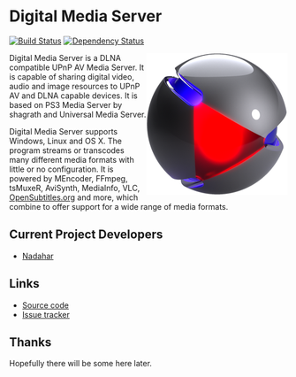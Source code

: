 # Digital Media Server
[![Build Status](https://travis-ci.org/DigitalMediaServer/DigitalMediaServer.svg?branch=master)](https://travis-ci.org/DigitalMediaServer/DigitalMediaServer) [![Dependency Status](https://www.versioneye.com/user/projects/56c7b9b218b2710494d799f7/badge.svg?style=flat-square)](https://www.versioneye.com/user/projects/56c7b9b218b2710494d799f7)

<img align="right" src="https://github.com/DigitalMediaServer/DigitalMediaServer/blob/master/src/main/resources/images/logo.png?raw=true" alt="Digital Media Server" width="256" height="auto"/> Digital Media Server is a DLNA compatible UPnP AV Media Server. It is capable of sharing digital video, audio and image resources to UPnP AV and DLNA capable devices. It is based on PS3 Media Server by shagrath and Universal Media Server.

Digital Media Server supports Windows, Linux and OS X. The program streams or transcodes many different media formats with little or no configuration.
It is powered by MEncoder, FFmpeg, tsMuxeR, AviSynth, MediaInfo, VLC, [OpenSubtitles.org][25] and more, which combine to offer support for a wide range of media formats.

## Current Project Developers

* [Nadahar][1]

## Links

* [Source code][11]
* [Issue tracker][12]

## Thanks

Hopefully there will be some here later.

  [10]: http://www.digitalmediaserver.org
  [11]: https://github.com/DigitalMediaServer/DigitalMediaServer
  [12]: https://github.com/DigitalMediaServer/DigitalMediaServer/issues?state=open
  [14]: https://github.com/DigitalMediaServer/DigitalMediaServer/wiki
  [1]: https://github.com/Nadahar
  [25]: http://www.opensubtitles.org/
